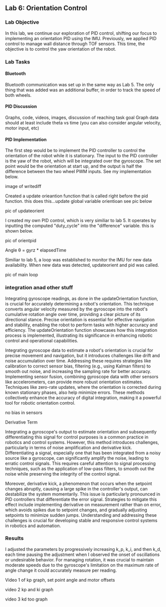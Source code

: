 ## Lab 6: Orientation Control

### Lab Objective

In this lab, we continue our exploration of PID control, shifting our focus to implementing an orientation PID using the IMU. Previously,
we applied PID control to manage wall distance through TOF sensors. This time, the objective is to control the yaw orientation of the robot. 

### Lab Tasks

#### Bluetooth
Bluetooth communication was set up in the same way as Lab 5. The only thing that was added was an additional buffer, in order to track the speed of both wheels. 

#### PID Discussion 


Graphs, code, videos, images, discussion of reaching task goal
Graph data should at least include theta vs time (you can also consider angular velocity, motor input, etc)

#### PID Implementation

The first step would be to implement the PID controller to control the orientation of the robot while it is stationary. The input to the PID controller is the yaw of the robot, 
which will be integrated over the gyroscope. The set point would be the orientation at start up, and the output is half the difference between the two wheel PWM inputs. See my implementation below.

image of writediff

Created a update orieantion function that is called right before the pid function. this does this...update global variable orientioan see pic below

pic of updateorient

I created my own PID control, which is very similiar to lab 5. It operates by inputting the computed "duty_cycle" into the "difference" variable. this is shown below.

pic of orientpid

Angle θ = gyrz * elapsedTime

Similiar to lab 5, a loop was established to monitor the IMU for new data availability. When new data was detected, updateorient and pid was called. 

pic of main loop

### integration anad other stuff


Integrating gyroscope readings, as done in the updateOrientation function, is crucial for accurately determining a robot's orientation. This technique converts angular velocity measured by the gyroscope into the robot's cumulative rotation angle over time, providing a clear picture of its directional stance. Precise orientation is essential for effective navigation and stability, enabling the robot to perform tasks with higher accuracy and efficiency. The updateOrientation function showcases how this integration process is implemented, illustrating its significance in enhancing robotic control and operational capabilities.

Integrating gyroscope data to estimate a robot's orientation is crucial for precise movement and navigation, but it introduces challenges like drift and noise accumulation over time. Addressing these requires strategies like calibration to correct sensor bias, filtering (e.g., using Kalman filters) to smooth out noise, and increasing the sampling rate for better accuracy. Implementing sensor fusion, combining gyroscope data with other sensors like accelerometers, can provide more robust orientation estimates. Techniques like zero-rate updates, where the orientation is corrected during known stationary phases, also help minimize errors. These methods collectively enhance the accuracy of digital integration, making it a powerful tool for robotic orientation control.

no bias in sensors


Derivative Term

Integrating a gyroscope's output to estimate orientation and subsequently differentiating this signal for control purposes is a common practice in robotics and control systems. However, this method introduces challenges, particularly in terms of noise amplification and derivative kick. Differentiating a signal, especially one that has been integrated from a noisy source like a gyroscope, can significantly amplify the noise, leading to erratic control signals. This requires careful attention to signal processing techniques, such as the application of low-pass filters, to smooth out the noise while preserving the integrity of the control signal.

Moreover, derivative kick, a phenomenon that occurs when the setpoint changes abruptly, causing a large spike in the controller's output, can destabilize the system momentarily. This issue is particularly pronounced in PID controllers that differentiate the error signal. Strategies to mitigate this effect include implementing derivative on measurement rather than on error, which avoids spikes due to setpoint changes, and gradually adjusting setpoints to minimize sudden jumps. Understanding and addressing these challenges is crucial for developing stable and responsive control systems in robotics and automation.


### Results

I adjusted the parameters by progressively increasing k_p, k_i, and then k_d, each time pausing the adjustment when I observed the onset of oscillations or undesirable behavior. For managing rotation, it was crucial to maintain moderate speeds due to the gyroscope's limitation on the maximum rate of angle change it could accurately measure per reading.


Video 1 of kp
graph, set point angle and motor offsets

video 2 kp and ki
graph

video 3 kd too
graph

